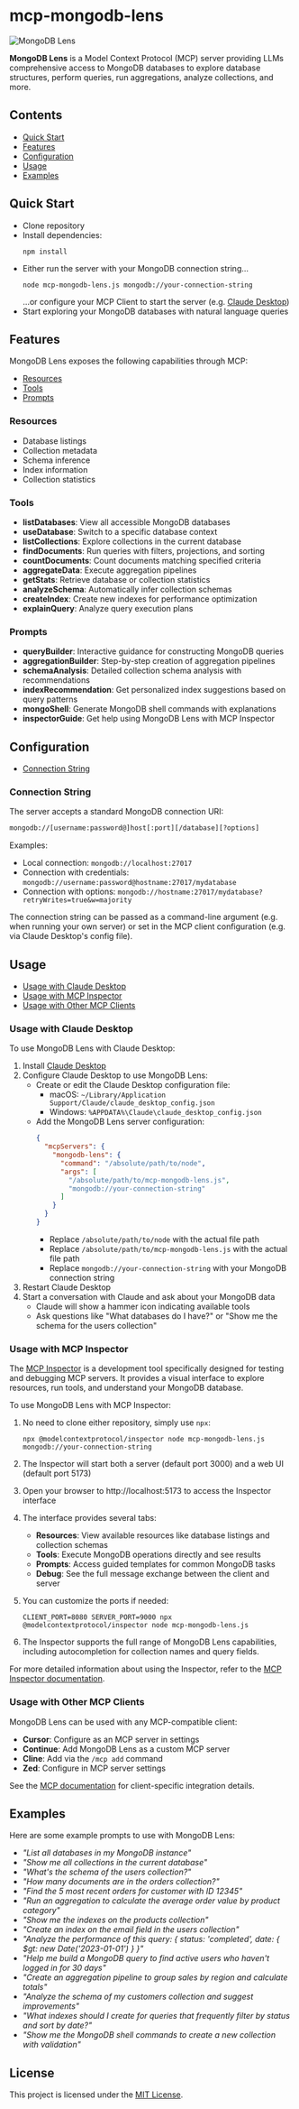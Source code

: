 # mcp-mongodb-lens

![MongoDB Lens](./docs/logo.png)

**MongoDB Lens** is a Model Context Protocol (MCP) server providing LLMs comprehensive access to MongoDB databases to explore database structures, perform queries, run aggregations, analyze collections, and more.

## Contents

- [Quick Start](#quick-start)
- [Features](#features)
- [Configuration](#configuration)
- [Usage](#usage)
- [Examples](#examples)

## Quick Start

- Clone repository
- Install dependencies:<br>
    ```console
    npm install
    ```
- Either run the server with your MongoDB connection string…<br>
    ```console
    node mcp-mongodb-lens.js mongodb://your-connection-string
    ```
  …or configure your MCP Client to start the server (e.g. [Claude Desktop](#usage-with-claude-desktop))
- Start exploring your MongoDB databases with natural language queries

## Features

MongoDB Lens exposes the following capabilities through MCP:

- [Resources](#resources)
- [Tools](#tools)
- [Prompts](#prompts)

### Resources

- Database listings
- Collection metadata
- Schema inference
- Index information
- Collection statistics

### Tools

- **listDatabases**: View all accessible MongoDB databases
- **useDatabase**: Switch to a specific database context
- **listCollections**: Explore collections in the current database
- **findDocuments**: Run queries with filters, projections, and sorting
- **countDocuments**: Count documents matching specified criteria
- **aggregateData**: Execute aggregation pipelines
- **getStats**: Retrieve database or collection statistics
- **analyzeSchema**: Automatically infer collection schemas
- **createIndex**: Create new indexes for performance optimization
- **explainQuery**: Analyze query execution plans

### Prompts

- **queryBuilder**: Interactive guidance for constructing MongoDB queries
- **aggregationBuilder**: Step-by-step creation of aggregation pipelines
- **schemaAnalysis**: Detailed collection schema analysis with recommendations
- **indexRecommendation**: Get personalized index suggestions based on query patterns
- **mongoShell**: Generate MongoDB shell commands with explanations
- **inspectorGuide**: Get help using MongoDB Lens with MCP Inspector

## Configuration

- [Connection String](#connection-string)

### Connection String

The server accepts a standard MongoDB connection URI:

```txt
mongodb://[username:password@]host[:port][/database][?options]
```

Examples:

- Local connection: `mongodb://localhost:27017`
- Connection with credentials: `mongodb://username:password@hostname:27017/mydatabase`
- Connection with options: `mongodb://hostname:27017/mydatabase?retryWrites=true&w=majority`

The connection string can be passed as a command-line argument (e.g. when running your own server) or set in the MCP client configuration (e.g. via Claude Desktop's config file).

## Usage

- [Usage with Claude Desktop](#usage-with-claude-desktop)
- [Usage with MCP Inspector](#usage-with-mcp-inspector)
- [Usage with Other MCP Clients](#usage-with-other-mcp-clients)

### Usage with Claude Desktop

To use MongoDB Lens with Claude Desktop:

1. Install [Claude Desktop](https://claude.ai/download)
2. Configure Claude Desktop to use MongoDB Lens:<br>
    - Create or edit the Claude Desktop configuration file:
      - macOS: `~/Library/Application Support/Claude/claude_desktop_config.json`
      - Windows: `%APPDATA%\Claude\claude_desktop_config.json`
    - Add the MongoDB Lens server configuration:<br>
      ```json
      {
        "mcpServers": {
          "mongodb-lens": {
            "command": "/absolute/path/to/node",
            "args": [
              "/absolute/path/to/mcp-mongodb-lens.js",
              "mongodb://your-connection-string"
            ]
          }
        }
      }
      ```
      - Replace `/absolute/path/to/node` with the actual file path
      - Replace `/absolute/path/to/mcp-mongodb-lens.js` with the actual file path
      - Replace `mongodb://your-connection-string` with your MongoDB connection string
3. Restart Claude Desktop
4. Start a conversation with Claude and ask about your MongoDB data
    - Claude will show a hammer icon indicating available tools
    - Ask questions like "What databases do I have?" or "Show me the schema for the users collection"

### Usage with MCP Inspector

The [MCP Inspector](https://github.com/modelcontextprotocol/inspector) is a development tool specifically designed for testing and debugging MCP servers. It provides a visual interface to explore resources, run tools, and understand your MongoDB database.

To use MongoDB Lens with MCP Inspector:

1. No need to clone either repository, simply use `npx`:<br>
    ```console
    npx @modelcontextprotocol/inspector node mcp-mongodb-lens.js mongodb://your-connection-string
    ```
2. The Inspector will start both a server (default port 3000) and a web UI (default port 5173)
3. Open your browser to http://localhost:5173 to access the Inspector interface
4. The interface provides several tabs:
   - **Resources**: View available resources like database listings and collection schemas
   - **Tools**: Execute MongoDB operations directly and see results
   - **Prompts**: Access guided templates for common MongoDB tasks
   - **Debug**: See the full message exchange between the client and server

5. You can customize the ports if needed:<br>
    ```console
    CLIENT_PORT=8080 SERVER_PORT=9000 npx @modelcontextprotocol/inspector node mcp-mongodb-lens.js
    ```

6. The Inspector supports the full range of MongoDB Lens capabilities, including autocompletion for collection names and query fields.

For more detailed information about using the Inspector, refer to the [MCP Inspector documentation](https://modelcontextprotocol.io/docs/tools/inspector).

### Usage with Other MCP Clients

MongoDB Lens can be used with any MCP-compatible client:

- **Cursor**: Configure as an MCP server in settings
- **Continue**: Add MongoDB Lens as a custom MCP server
- **Cline**: Add via the `/mcp add` command
- **Zed**: Configure in MCP server settings

See the [MCP documentation](https://modelcontextprotocol.io/clients) for client-specific integration details.

## Examples

Here are some example prompts to use with MongoDB Lens:

- _"List all databases in my MongoDB instance"_
- _"Show me all collections in the current database"_
- _"What's the schema of the users collection?"_
- _"How many documents are in the orders collection?"_
- _"Find the 5 most recent orders for customer with ID 12345"_
- _"Run an aggregation to calculate the average order value by product category"_
- _"Show me the indexes on the products collection"_
- _"Create an index on the email field in the users collection"_
- _"Analyze the performance of this query: { status: 'completed', date: { $gt: new Date('2023-01-01') } }"_
- _"Help me build a MongoDB query to find active users who haven't logged in for 30 days"_
- _"Create an aggregation pipeline to group sales by region and calculate totals"_
- _"Analyze the schema of my customers collection and suggest improvements"_
- _"What indexes should I create for queries that frequently filter by status and sort by date?"_
- _"Show me the MongoDB shell commands to create a new collection with validation"_

## License

This project is licensed under the [MIT License](./LICENSE).
